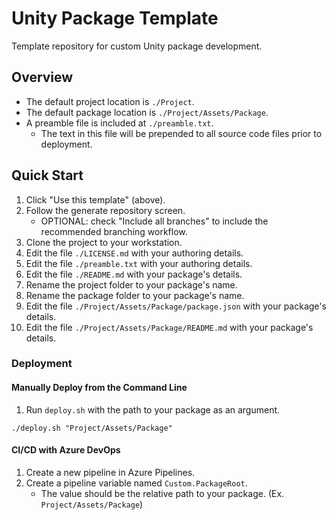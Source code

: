 # Unity Package Template

Template repository for custom Unity package development.

## Overview
- The default project location is `./Project`.
- The default package location is `./Project/Assets/Package`.
- A preamble file is included at `./preamble.txt`.
	- The text in this file will be prepended to all source code files prior to deployment.

## Quick Start
1. Click "Use this template" (above).
2. Follow the generate repository screen.
	- OPTIONAL: check "Include all branches" to include the recommended branching workflow.
3. Clone the project to your workstation.
4. Edit the file `./LICENSE.md` with your authoring details.
5. Edit the file `./preamble.txt` with your authoring details.
6. Edit the file `./README.md` with your package's details.
7. Rename the project folder to your package's name.
8. Rename the package folder to your package's name.
9. Edit the file `./Project/Assets/Package/package.json` with your package's details.
10. Edit the file `./Project/Assets/Package/README.md` with your package's details.



### Deployment
#### Manually Deploy from the Command Line
1. Run `deploy.sh` with the path to your package as an argument.
```shell
./deploy.sh "Project/Assets/Package"
```
#### CI/CD with Azure DevOps
1. Create a new pipeline in Azure Pipelines.
2. Create a pipeline variable named `Custom.PackageRoot`.
	- The value should be the relative path to your package. (Ex. `Project/Assets/Package`)
